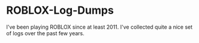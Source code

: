 # ROBLOX-Log-Dumps
I've been playing ROBLOX since at least 2011. I've collected quite a nice set of logs over the past few years.
